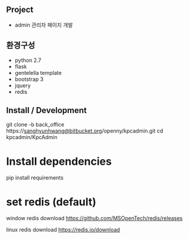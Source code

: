 ## Project ##

- admin 관리자 페이지 개발

## 환경구성 

- python 2.7
- flask
- gentelella template
- bootstrap 3
- jquery
- redis

## Install / Development

git clone -b back_office https://sanghyunhwang@bitbucket.org/openny/kpcadmin.git
cd kpcadmin/KpcAdmin

# Install dependencies
pip install requirements

# set redis (default)

window redis download
https://github.com/MSOpenTech/redis/releases

linux redis download
https://redis.io/download
